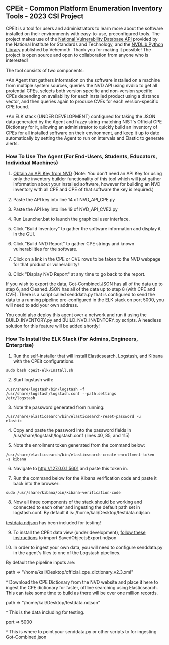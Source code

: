## <b> CPEit - Common Platform Enumeration Inventory Tools - 2023 CSI Project</b>


CPEit is a tool for users and administrators to learn more about the software installed on their environments with easy-to-use, preconfigured tools. The project makes use of the [National Vulnerability Database API](https://nvd.nist.gov/developers/vulnerabilities) provided by the National Institute for Standards and Technology, and the [NVDLib Python Library](https://nvdlib.com/en/latest/) published by Vehemoth. Thank you for making it possible! The project is open source and open to collaboration from anyone who is interested! 

The tool consists of two components:

  *An Agent that gathers information on the software installed on a machine from multiple system sources, queries the NVD API using nvdlib to get all protential CPEs, selects both version specific and non-version specific CPEs depending on availability for each installed product using a distance vector, and then queries again to produce CVEs for each version-specific CPE found.
  
  *An ELK stack (UNDER DEVELOPMENT) configured for taking the JSON data generated by the Agent and fuzzy string-matching NIST's Official CPE Dictionary for it, allowing an administrator to quickly build an inventory of CPEs for all installed software on their environment, and keep it up to date automatically by setting the Agent to run on intervals and Elastic to generate alerts.

### <b>How To Use The Agent (For End-Users, Students, Educators, Individual Machines)</b>

1. [Obtain an API Key from NVD](https://nvd.nist.gov/developers/request-an-api-key) (Note: You don't need an API Key for using only the inventory builder functionality of this tool which will just gather information about your installed software, however for building an NVD inventory with all CPE and CPE of that software the key is required.) 

2. Paste the API key into line 14 of NVD_API_CPE.py 

3. Paste the API key into line 19 of NVD_API_CVE2.py

4. Run Launcher.bat to launch the graphical user interface. 

5. Click "Build Inventory" to gather the software information and display it in the GUI.

6. Click "Build NVD Report" to gather CPE strings and known vulnerabilities for the software.

7. Click on a link in the CPE or CVE rows to be taken to the NVD webpage for that product or vulnerability!

8. Click "Display NVD Report" at any time to go back to the report.

If you wish to export the data, Got-Combined.JSON has all of the data up to step 6, and Cleaned.JSON has all of the data up to step 8 (with CPE and CVE). There is a script called senddata.py that is configured to send the data to a running pipeline pre-configured in the ELK stack on port 5000, you will need to add your own address.

You could also deploy this agent over a network and run it using the BUILD_INVENTORY.py and BUILD_NVD_INVENTORY.py scripts. A headless solution for this feature will be added shortly!

  
### <b>How To Install the ELK Stack (For Admins, Engineers, Enterprise)</b>

1. Run the self-installer that will install Elasticsearch, Logstash, and Kibana with the CPEit configurations.

<code>sudo bash cpeit-elk/Install.sh </code>

2. Start logstash with:

<code>/usr/share/logstash/bin/logstash -f /usr/share/logstash/logstash.conf --path.settings /etc/logstash</code>

3. Note the password generated from running:

 <code>/usr/share/elasticsearch/bin/elasticsearch-reset-password -u elastic</code>
 
4. Copy and paste the password into the password fields in /usr/share/logstash/logstash.conf (lines 40, 85, and 115)
 
5. Note the enrollment token generated from the command below:
 
 <code>/usr/share/elasticsearch/bin/elasticsearch-create-enrollment-token -s kibana</code>
 
 6. Navigate to http://127.0.0.1:5601 and paste this token in.
 
 7. Run the command below for the Kibana verification code and paste it back into the browser:
 
<code>sudo /usr/share/kibana/bin/kibana-verification-code</code>

8. Now all three components of the stack should be working and connected to each other and ingesting the default path set in logstash.conf. By default it is:
/home/kali/Desktop/testdata.ndjson

[testdata.ndjson](https://github.com/RaXx00n/cpeit/blob/main/cpeit-elk/testdata.ndjson) has been included for testing!

9. To install the CPEit data view (under development), [follow these instructions](https://www.elastic.co/guide/en/kibana/current/managing-saved-objects.html) to import SavedObjectsExport.ndjson

10. In order to ingest your own data, you will need to configure senddata.py in the agent's files to one of the Logstash pipelines.

By default the pipeline inputs are: 

path => "/home/kali/Desktop/official_cpe_dictionary_v2.3.xml"

  ^ Download the CPE Dictionary from the NVD website and place it here to ingest the CPE dictionary for faster, offline searching using Elasticsearch. This can take some time to build as there will be over one million records.

path => "/home/kali/Desktop/testdata.ndjson"

  ^ This is the data including for testing.

port => 5000

  ^ This is where to point your senddata.py or other scripts to for ingesting Got-Combined.json
